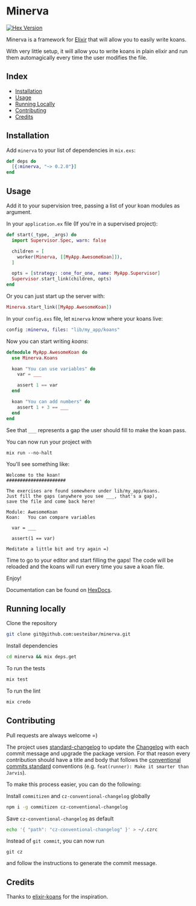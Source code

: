 # Minerva

[![Hex Version](https://img.shields.io/hexpm/v/minerva.svg)](https://hex.pm/packages/minerva)

Minerva is a framework for [Elixir](http://elixir-lang.org/) that will allow you to easily write koans.

With very little setup, it will allow you to write koans in plain elixir and run them automagically every time the user modifies the file.

## Index

- [Installation](#installation)
- [Usage](#usage)
- [Running Locally](#running-locally)
- [Contributing](#contributing)
- [Credits](#credits)

## Installation

Add `minerva` to your list of dependencies in `mix.exs`:

```elixir
def deps do
  [{:minerva, "~> 0.2.0"}]
end
```

## Usage

Add it to your supervision tree, passing a list of your koan modules as argument.

In your `application.ex` file (If you're in a supervised project):
```elixir
def start(_type, _args) do
  import Supervisor.Spec, warn: false

  children = [
    worker(Minerva, [[MyApp.AwesomeKoan]]),
  ]

  opts = [strategy: :one_for_one, name: MyApp.Supervisor]
  Supervisor.start_link(children, opts)
end
```

Or you can just start up the server with:
```elixir
Minerva.start_link([MyApp.AwesomeKoan])
```

In your `config.exs` file, let `minerva` know where your koans live:
```elixir
config :minerva, files: "lib/my_app/koans"
```

Now you can start writing *koans*:
```elixir
defmodule MyApp.AwesomeKoan do
  use Minerva.Koans

  koan "You can use variables" do
    var = ___

    assert 1 == var
  end

  koan "You can add numbers" do
    assert 1 + 3 == ___
  end
end
```

See that `___` represents a gap the user should fill to make the koan pass.

You can now run your project with
```
mix run --no-halt
```

You'll see something like:
```
Welcome to the koan!
######################

The exercises are found somewhere under lib/my_app/koans.
Just fill the gaps (anywhere you see ___, that's a gap),
save the file and come back here!

Module: AwesomeKoan
Koan:   You can compare variables

  var = ___

  assert(1 == var)

Meditate a little bit and try again =)
```

Time to go to your editor and start filling the gaps!
The code will be reloaded and the koans will run every time you save a koan file.

Enjoy!

Documentation can be found on [HexDocs](https://hexdocs.pm/minerva).

## Running locally

Clone the repository
```bash
git clone git@github.com:uesteibar/minerva.git
```

Install dependencies
```bash
cd minerva && mix deps.get
```

To run the tests
```bash
mix test
```

To run the lint
```elixir
mix credo
```

## Contributing

Pull requests are always welcome =)

The project uses [standard-changelog](https://github.com/conventional-changelog/conventional-changelog) to update the [Changelog](https://github.com/uesteibar/minerva/blob/master/CHANGELOG.md) with each commit message and upgrade the package version.
For that reason every contribution should have a title and body that follows the [conventional commits standard](https://conventionalcommits.org/) conventions (e.g. `feat(runner): Make it smarter than Jarvis`).

To make this process easier, you can do the following:

Install `commitizen` and `cz-conventional-changelog` globally
```bash
npm i -g commitizen cz-conventional-changelog
```

Save `cz-conventional-changelog` as default
```bash
echo '{ "path": "cz-conventional-changelog" }' > ~/.czrc
```

Instead of `git commit`, you can now run
```
git cz
```
and follow the instructions to generate the commit message.

## Credits

Thanks to [elixir-koans](https://github.com/elixirkoans/elixir-koans) for the inspiration.
